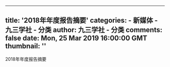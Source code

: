 
---
title: '2018年年度报告摘要'
categories: 
    - 新媒体
    - 九三学社 - 分类
author: 九三学社 - 分类
comments: false
date: Mon, 25 Mar 2019 16:00:00 GMT
thumbnail: ''
---

<div>   
2018年年度报告摘要  
</div>
            